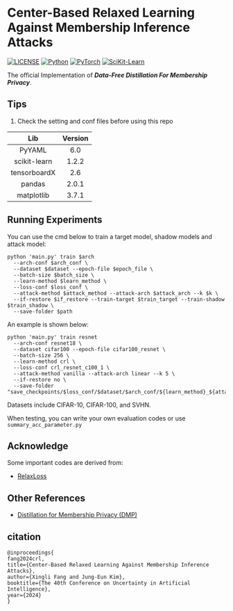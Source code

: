 # Center-Based Relaxed Learning Against Membership Inference Attacks
[![LICENSE](https://img.shields.io/badge/license-MIT-green?style=flat-square)](LICENSE)
[![Python](https://img.shields.io/badge/python-3.8-blue.svg?style=flat-square)](https://www.python.org/)
[![PyTorch](https://img.shields.io/badge/PyTorch-2.0.1-orange)](https://pytorch.org/)
[![SciKit-Learn](https://img.shields.io/badge/scikit--learn-1.2.2-yellow?style=flat-square)](https://scikit-learn.org/stable/index.html)

The official Implementation of ***Data-Free Distillation For Membership Privacy***.

## Tips
1. Check the setting and conf files before using this repo

|      Lib      | Version |
|:-------------:|:-------:|
|    PyYAML     |   6.0   |
| scikit-learn  |  1.2.2  |
| tensorboardX  |   2.6   |
|    pandas     |  2.0.1  |
| matplotlib    |  3.7.1  |


## Running Experiments
You can use the cmd below to train a target model, shadow models and attack model:
```main
python 'main.py' train $arch 
  --arch-conf $arch_conf \
  --dataset $dataset --epoch-file $epoch_file \
  --batch-size $batch_size \
  --learn-method $learn_method \
  --loss-conf $loss_conf \
  --attack-method $attack_method --attack-arch $attack_arch --k $k \
  --if-restore $if_restore --train-target $train_target --train-shadow $train_shadow \
  --save-folder $path
```

An example is shown below:
```
python 'main.py' train resnet 
  --arch-conf resnet18 \
  --dataset cifar100 --epoch-file cifar100_resnet \
  --batch-size 256 \
  --learn-method crl \
  --loss-conf crl_resnet_c100_1 \
  --attack-method vanilla --attack-arch linear --k 5 \
  --if-restore no \
  --save-folder "save_checkpoints/$loss_conf/$dataset/$arch_conf/${learn_method}_${attack_method}/$run/"
```

Datasets include CIFAR-10, CIFAR-100, and SVHN.

When testing, you can write your own evaluation codes or use `summary_acc_parameter.py`

## Acknowledge
Some important codes are derived from:
- [RelaxLoss](https://github.com/DingfanChen/RelaxLoss)
## Other References
- [Distillation for Membership Privacy (DMP)](https://github.com/vrt1shjwlkr/AAAI21-MIA-Defense/blob/master/purchase/purchase_distillation.py#L60)

## citation
```
@inproceedings{
fang2024crl,
title={Center-Based Relaxed Learning Against Membership Inference Attacks},
author={Xingli Fang and Jung-Eun Kim},
booktitle={The 40th Conference on Uncertainty in Artificial Intelligence},
year={2024}
}
```
